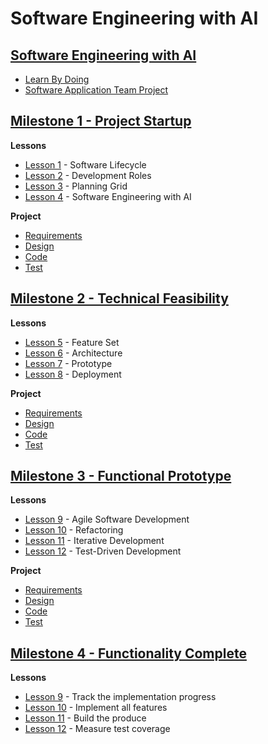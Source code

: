 # Software Engineering with AI


## [Software Engineering with AI ](/sweng/Overview.md)                         

* [Learn By Doing](/sweng/LearnByDoing.md)                                      
* [Software Application Team Project](/sweng/TeamProject.md)                                                          

## [Milestone 1 - Project Startup](/sweng/m1-Milestone.md)

**Lessons**

* [Lesson 1](/sweng/m1-Lesson_1.md) - Software Lifecycle
* [Lesson 2](/sweng/m1-Lesson_2.md) - Development Roles
* [Lesson 3](/sweng/m1-Lesson_3.md) - Planning Grid
* [Lesson 4](/sweng/m1-Lesson_4.md) - Software Engineering with AI 

**Project**

* [Requirements](/sweng/m1-Requirements.md)
* [Design](/sweng/m1-Design.md)
* [Code](/sweng/m1-Code.md)
* [Test](/sweng/m1-Test.md)

## [Milestone 2 - Technical Feasibility](/sweng/m2-Milestone.md)

**Lessons**

* [Lesson 5](/sweng/m2-Lesson_5.md) - Feature Set
* [Lesson 6](/sweng/m2-Lesson_6.md) - Architecture
* [Lesson 7](/sweng/m2-Lesson_7.md) - Prototype
* [Lesson 8](/sweng/m2-Lesson_8.md) - Deployment 

**Project**

* [Requirements](/sweng/m2-Requirements.md)
* [Design](/sweng/m2-Design.md)
* [Code](/sweng/m2-Code.md)
* [Test](/sweng/m2-Test.md)


## [Milestone 3 - Functional Prototype](/sweng/m3-Milestone.md)

**Lessons**

* [Lesson 9](/sweng/m3-Lesson_9.md) - Agile Software Development
* [Lesson 10](/sweng/m3-Lesson_10.md) - Refactoring
* [Lesson 11](/sweng/m3-Lesson_11.md) - Iterative Development
* [Lesson 12](/sweng/m3-Lesson_12.md) - Test-Driven Development 

**Project**

* [Requirements](/sweng/m3-Requirements.md)
* [Design](/sweng/m3-Design.md)
* [Code](/sweng/m3-Code.md)
* [Test](/sweng/m3-Test.md)


## [Milestone 4 - Functionality Complete](/sweng/m3-Milestone.md)

**Lessons**

* [Lesson 9](/sweng/m4-Lesson_13.md)   - Track the implementation progress
* [Lesson 10](/sweng/m4-Lesson_14.md) - Implement all features
* [Lesson 11](/sweng/m4-Lesson_15.md) - Build the produce
* [Lesson 12](/sweng/m4-Lesson_16.md) - Measure test coverage



<!-- **Project**
* [Requirements](/sweng/m3-Requirements.md)
* [Design](/sweng/m3-Design.md)
* [Code](/sweng/m3-Code.md)
* [Test](/sweng/m3-Test.md) -->

